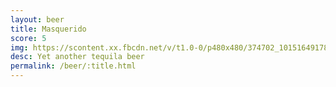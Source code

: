 ```yaml
---
layout: beer
title: Masquerido
score: 5
img: https://scontent.xx.fbcdn.net/v/t1.0-0/p480x480/374702_10151649178783745_739073810_n.jpg?oh=0d158b0d0041dc098bc46bf7764223e1&oe=58C7D223
desc: Yet another tequila beer
permalink: /beer/:title.html
---
```

